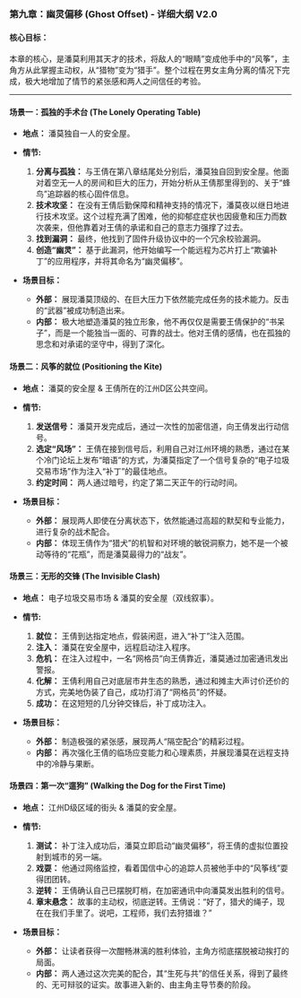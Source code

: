 ### **第九章：幽灵偏移 (Ghost Offset) - 详细大纲 V2.0**

#### **核心目标：**
本章的核心，是潘莫利用其天才的技术，将敌人的“眼睛”变成他手中的“风筝”，主角方从此掌握主动权，从“猎物”变为“猎手”。整个过程在男女主角分离的情况下完成，极大地增加了情节的紧张感和两人之间信任的考验。

---

#### **场景一：孤独的手术台 (The Lonely Operating Table)**

*   **地点：** 潘莫独自一人的安全屋。
*   **情节:**
    1.  **分离与孤独：** 与王倩在第八章结尾处分别后，潘莫独自回到安全屋。他面对着空无一人的房间和巨大的压力，开始分析从王倩那里得到的、关于“蜂鸟”追踪器的核心固件信息。
    2.  **技术攻坚：** 在没有王倩后勤保障和精神支持的情况下，潘莫夜以继日地进行技术攻坚。这个过程充满了困难，他的抑郁症症状也因疲惫和压力而数次袭来，但他靠着对王倩的承诺和自己的意志力强撑了过去。
    3.  **找到漏洞：** 最终，他找到了固件升级协议中的一个冗余校验漏洞。
    4.  **创造“幽灵”：** 基于此漏洞，他开始编写一个能远程为芯片打上“欺骗补丁”的应用程序，并将其命名为“幽灵偏移”。

*   **场景目标：**
    *   **外部：** 展现潘莫顶级的、在巨大压力下依然能完成任务的技术能力。反击的“武器”被成功制造出来。
    *   **内部：** 极大地塑造潘莫的独立形象，他不再仅仅是需要王倩保护的“书呆子”，而是一个能独当一面的、可靠的战士。他对王倩的感情，也在孤独的思念和对承诺的坚守中，得到了深化。

#### **场景二：风筝的就位 (Positioning the Kite)**

*   **地点：** 潘莫的安全屋 & 王倩所在的江州D区公共空间。
*   **情节:**
    1.  **发送信号：** 潘莫开发完成后，通过一次性的加密信道，向王倩发出行动信号。
    2.  **选定“风场”：** 王倩在接到信号后，利用自己对江州环境的熟悉，通过在某个冷门论坛上发布“暗语”的方式，为潘莫指定了一个信号复杂的“电子垃圾交易市场”作为注入“补丁”的最佳地点。
    3.  **约定时间：** 两人通过暗号，约定了第二天正午的行动时间。

*   **场景目标：**
    *   **外部：** 展现两人即使在分离状态下，依然能通过高超的默契和专业能力，进行复杂的战术配合。
    *   **内部：** 体现王倩作为“猎犬”的机智和对环境的敏锐洞察力，她不是一个被动等待的“花瓶”，而是潘莫最得力的“战友”。

#### **场景三：无形的交锋 (The Invisible Clash)**

*   **地点：** 电子垃圾交易市场 & 潘莫的安全屋（双线叙事）。
*   **情节:**
    1.  **就位：** 王倩到达指定地点，假装闲逛，进入“补丁”注入范围。
    2.  **注入：** 潘莫在安全屋中，远程启动注入程序。
    3.  **危机：** 在注入过程中，一名“网格员”向王倩靠近，潘莫通过加密通讯发出警报。
    4.  **化解：** 王倩利用自己对底层市井生态的熟悉，通过和摊主大声讨价还价的方式，完美地伪装了自己，成功打消了“网格员”的怀疑。
    5.  **成功：** 在这短短的几分钟交锋后，补丁成功注入。

*   **场景目标：**
    *   **外部：** 制造极强的紧张感，展现两人“隔空配合”的精彩过程。
    *   **内部：** 再次强化王倩的临场应变能力和心理素质，并展现潘莫在远程支持中的冷静与果断。

#### **场景四：第一次“遛狗” (Walking the Dog for the First Time)**

*   **地点：** 江州D级区域的街头 & 潘莫的安全屋。
*   **情节:**
    1.  **测试：** 补丁注入成功后，潘莫立即启动“幽灵偏移”，将王倩的虚拟位置投射到城市的另一端。
    2.  **戏耍：** 他通过网络监控，看着国信中心的追踪人员被他手中的“风筝线”耍得团团转。
    3.  **逆转：** 王倩确认自己已摆脱盯梢，在加密通讯中向潘莫发出胜利的信号。
    4.  **章末悬念：** 故事的主动权，彻底逆转。王倩说：“好了，猎犬的绳子，现在在我们手里了。说吧，工程师，我们去狩猎谁？”

*   **场景目标：**
    *   **外部：** 让读者获得一次酣畅淋漓的胜利体验，主角方彻底摆脱被动挨打的局面。
    *   **内部：** 两人通过这次完美的配合，其“生死与共”的信任关系，得到了最终的、无可辩驳的证实。故事进入新的、由主角主导节奏的阶段。
